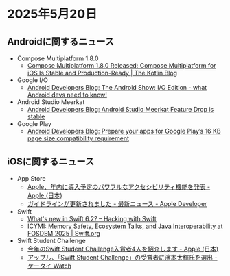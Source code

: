 # 2025年5月20日
## Androidに関するニュース
- Compose Multiplatform 1.8.0
  - [Compose Multiplatform 1.8.0 Released: Compose Multiplatform for iOS Is Stable and Production-Ready | The Kotlin Blog](https://blog.jetbrains.com/kotlin/2025/05/compose-multiplatform-1-8-0-released-compose-multiplatform-for-ios-is-stable-and-production-ready/)
- Google I/O
  - [Android Developers Blog: The Android Show: I/O Edition - what Android devs need to know!](https://android-developers.googleblog.com/2025/05/the-android-show-io-edition.html)
- Android Studio Meerkat
  - [Android Developers Blog: Android Studio Meerkat Feature Drop is stable](https://android-developers.googleblog.com/2025/05/android-studio-meerkat-feature-drop-is-stable.html)
- Google Play
  - [Android Developers Blog: Prepare your apps for Google Play’s 16 KB page size compatibility requirement](https://android-developers.googleblog.com/2025/05/prepare-play-apps-for-devices-with-16kb-page-size.html)

## iOSに関するニュース
- App Store
  - [Apple、年内に導入予定のパワフルなアクセシビリティ機能を発表 - Apple (日本)](https://www.apple.com/jp/newsroom/2025/05/apple-unveils-powerful-accessibility-features-coming-later-this-year/)
  - [ガイドラインが更新されました - 最新ニュース - Apple Developer](https://developer.apple.com/jp/news/?id=9txfddzf)
- Swift
  - [What's new in Swift 6.2? – Hacking with Swift](https://www.hackingwithswift.com/articles/277/whats-new-in-swift-6-2)
  - [ICYMI: Memory Safety, Ecosystem Talks, and Java Interoperability at FOSDEM 2025 | Swift.org](https://www.swift.org/blog/memory-safety-ecosystem-talks-java-interoperability-fosdem-2025/)
- Swift Student Challenge
  - [今年のSwift Student Challenge入賞者4人を紹介します - Apple (日本)](https://www.apple.com/jp/newsroom/2025/05/meet-four-of-this-years-swift-student-challenge-winners/)
  - [アップル、「Swift Student Challenge」の受賞者に濱本太輝氏を選出 - ケータイ Watch](https://k-tai.watch.impress.co.jp/docs/news/2013009.html)
